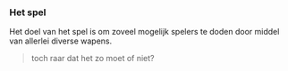 ### Het spel
Het doel van het spel is om zoveel mogelijk spelers te doden door middel van allerlei diverse wapens.
> toch raar dat het zo moet of niet?